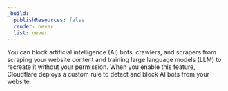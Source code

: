 ```yaml
---
_build:
  publishResources: false
  render: never
  list: never
---
```


You can block artificial intelligence (AI) bots, crawlers, and scrapers from scraping your website content and training large language models (LLM) to recreate it without your permission. When you enable this feature, Cloudflare deploys a custom rule to detect and block AI bots from your website.